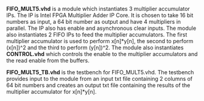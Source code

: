 **FIFO_MULT5.vhd** is a module which instantiates 3 multiplier accumulator IPs. The IP is Intel FPGA Multiplier Adder IP Core. It is chosen to take 16 bit numbers
as input, a 64 bit number as output and have 4 multipliers in parallel. The IP also has enable and asynchronous clear inputs. The module also instantiates 2 FIFO IPs 
to feed the multiplier accumulators. The first multiplier accumulator is used to perform x[n]*y[n], the second to perform (x[n])^2 and the third to perform (y[n])^2. 
The module also instantiates **CONTROL.vhd** which controls the enable to the multiplier accumulators and the read enable from the buffers.

**FIFO_MULT5_TB.vhd** is the testbench for FIFO_MULT5.vhd. The testbench provides input to the module from an input txt file containing 2 columns of 64 bit numbers and 
creates an output txt file containing the results of the multiplier accumulator for x[n]*y[n].
